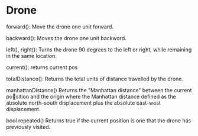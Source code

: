 # Drone

forward(): Move the drone one unit forward.

backward(): Moves the drone one unit backward.

left(), right(): Turns the drone 90 degrees to the left or right, while remaining in
the same location.

current(): returns current pos

totalDistance(): Returns the total units of distance travelled by the drone.

manhattanDistance() Returns the ”Manhattan distance” between the current position and the origin where the Manhattan distance defined as the absolute north-south displacement plus the absolute east-west displacement.

bool repeated() Returns true if the current position is one that the drone
has previously visited.
